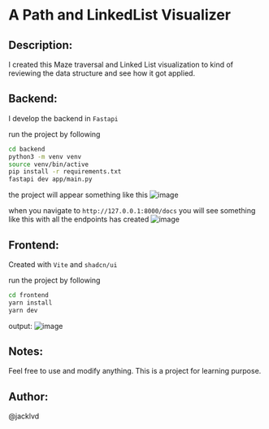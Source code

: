 # A Path and LinkedList Visualizer

## Description:
I created this Maze traversal and Linked List visualization to kind of reviewing the data structure and see how it got applied.

## Backend:
I develop the backend in `Fastapi`

run the project by following

```bash
cd backend
python3 -m venv venv
source venv/bin/active
pip install -r requirements.txt
fastapi dev app/main.py
```

the project will appear something like this
![image](https://github.com/user-attachments/assets/9d09bacb-c2d9-4bfa-a806-324badcd5a27)

when you navigate to `http://127.0.0.1:8000/docs` you will see something like this with all the endpoints has created
![image](https://github.com/user-attachments/assets/a21d148d-8ce3-4f70-8c78-4e19422c1818)

## Frontend:

Created with `Vite` and `shadcn/ui`

run the project by following
```bash
cd frontend
yarn install
yarn dev
```

output:
![image](https://github.com/user-attachments/assets/11095610-6063-4248-8a16-b1113b47bade)

## Notes:
Feel free to use and modify anything. This is a project for learning purpose.

## Author:
@jacklvd
